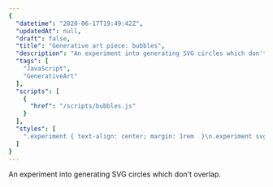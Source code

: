 ```yaml
---
{
  "datetime": "2020-06-17T19:49:42Z",
  "updatedAt": null,
  "draft": false,
  "title": "Generative art piece: bubbles",
  "description": "An experiment into generating SVG circles which don't overlap.",
  "tags": [
    "JavaScript",
    "GenerativeArt"
  ],
  "scripts": [
    {
      "href": "/scripts/bubbles.js"
    }
  ],
  "styles": [
    ".experiment { text-align: center; margin: 1rem  }\n.experiment svg {  background-color: var(--standout-color-main); stroke: var(--background-color-main);  fill: none; border: 1px solid var(--standout-color-main) }\n@media (prefers-color-scheme: dark) { .experiment svg { background-color: var(--background-color-main); stroke: var(--standout-color-main); } }"
  ]
}
---
```

An experiment into generating SVG circles which don't overlap.
